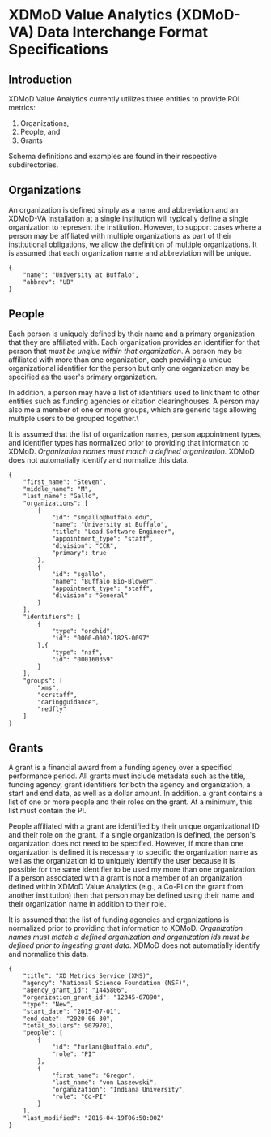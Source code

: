 XDMoD Value Analytics (XDMoD-VA) Data Interchange Format Specifications
=======================================================================

Introduction
------------

XDMoD Value Analytics currently utilizes three entities to provide ROI metrics:

1. Organizations,
2. People, and
3. Grants

Schema definitions and examples are found in their respective subdirectories.

Organizations
-------------

An organization is defined simply as a name and abbreviation and an XDMoD-VA installation at a
single institution will typically define a single organization to represent the
institution. However, to support cases where a person may be affiliated with multiple
organizations as part of their institutional obligations, we allow the definition of multiple
organizations. It is assumed that each organization name and abbreviation will be unique.

    {
        "name": "University at Buffalo",
        "abbrev": "UB"
    }

People
------

Each person is uniquely defined by their name and a primary organization that they are affiliated
with. Each organization provides an identifier for that person that *must be unqiue within that
organization*. A person may be affiliated with more than one organization, each providing a unique
organizational identifier for the person but only one organization may be specified as the user's
primary organization.

In addition, a person may have a list of identifiers used to link them to other entities such as
funding agencies or citation clearinghouses. A person may also me a member of one or more groups,
which are generic tags allowing multiple users to be grouped together.\

It is assumed that the list of organization names, person appointment types, and identifier types
has normalized prior to providing that information to XDMoD. *Organization names must match a
defined organization.* XDMoD does not automatially identify and normalize this data.


    {
        "first_name": "Steven",
        "middle_name": "M",
        "last_name": "Gallo",
        "organizations": [
            {
                "id": "smgallo@buffalo.edu",
                "name": "University at Buffalo",
                "title": "Lead Software Engineer",
                "appointment_type": "staff",
                "division": "CCR",
                "primary": true
            },
            {
                "id": "sgallo",
                "name": "Buffalo Bio-Blower",
                "appointment_type": "staff",
                "division": "General"
            }
        ],
        "identifiers": [
            {
                "type": "orchid",
                "id": "0000-0002-1825-0097"
            },{
                "type": "nsf",
                "id": "000160359"
            }
        ],
        "groups": [
            "xms",
            "ccrstaff",
            "caringguidance",
            "redfly"
        ]
    }

Grants
------

A grant is a financial award from a funding agency over a specified performance period.  All
grants must include metadata such as the title, funding agency, grant identifiers for both the
agency and organization, a start and end data, as well as a dollar amount. In addition. a grant
contains a list of one or more people and their roles on the grant. At a minimum, this list must
contain the PI.

People affiliated with a grant are identified by their unique organizational ID and their role on
the grant. If a single organization is defined, the person's organization does not need to be
specified. However, if more than one organization is defined it is necessary to specific the
organization name as well as the organization id to uniquely identify the user because it is
possible for the same identifier to be used my more than one organization. If a person associated
with a grant is not a member of an organization defined within XDMoD Value Analytics (e.g., a
Co-PI on the grant from another institution) then that person may be defined using their name and
their organization name in addition to their role.

It is assumed that the list of funding agencies and organizations is normalized prior to providing
that information to XDMoD. *Organization names must match a defined organization and organization
ids must be defined prior to ingesting grant data.* XDMoD does not automatially identify and
normalize this data.


    {
        "title": "XD Metrics Service (XMS)",
        "agency": "National Science Foundation (NSF)",
        "agency_grant_id": "1445806",
        "organization_grant_id": "12345-67890",
        "type": "New",
        "start_date": "2015-07-01",
        "end_date": "2020-06-30",
        "total_dollars": 9079701,
        "people": [
            {
                "id": "furlani@buffalo.edu",
                "role": "PI"
            },
            {
                "first_name": "Gregor",
                "last_name": "von Laszewski",
                "organization": "Indiana University",
                "role": "Co-PI"
            }
        ],
        "last_modified": "2016-04-19T06:50:00Z"
    }
